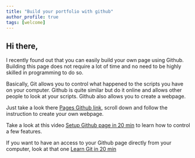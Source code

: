 ```yaml
---
title: "Build your portfolio with github"
author_profile: true
tags: [welcome]
---
```


## Hi there,

I recently found out that you can easily build your own page using Github.
Building this page does not require a lot of time and no need to be highly skilled in programming to do so.

Basically, Git allows you to control what happened to the scripts you have on your computer. Github is quite similar but do it online and allows other people to look at your scripts. Github also allows you to create a webpage.


Just take a look there [Pages Github link](https://pages.github.com),
scroll down and follow the instruction to create your own webpage.


Take a look at this video [Setup Github page in 20 min](https://www.youtube.com/watch?v=qWrcgHwSG8M) to learn how to control a few features.


If you want to have an access to your Github page directly from your computer, look at that one [Learn Git in 20 min](https://www.youtube.com/watch?v=Y9XZQO1n_7c)
